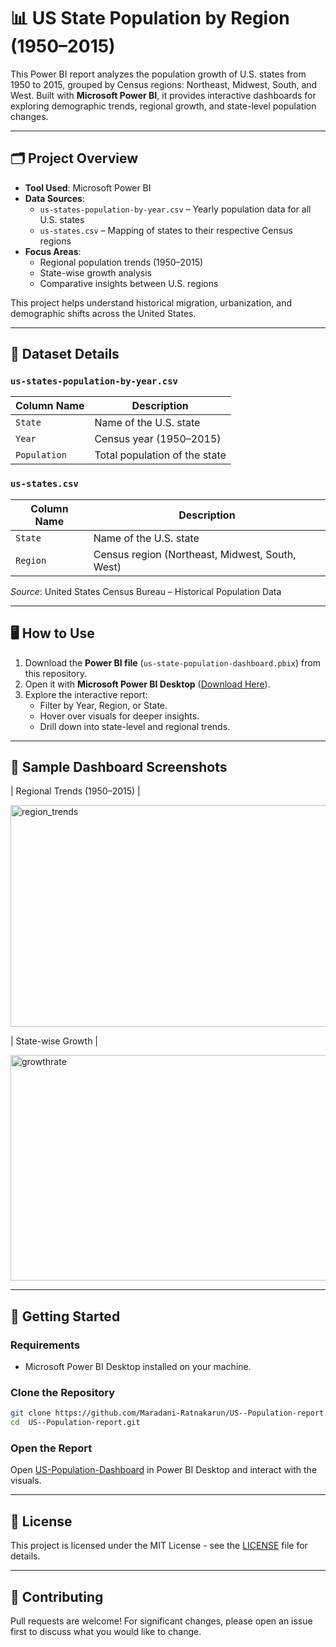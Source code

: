 

# 📊 US State Population by Region (1950–2015)

This Power BI report analyzes the population growth of U.S. states from 1950 to 2015, grouped by Census regions: Northeast, Midwest, South, and West. Built with **Microsoft Power BI**, it provides interactive dashboards for exploring demographic trends, regional growth, and state-level population changes.

---

## 🗂️ Project Overview

- **Tool Used**: Microsoft Power BI  
- **Data Sources**:  
  - `us-states-population-by-year.csv` – Yearly population data for all U.S. states  
  - `us-states.csv` – Mapping of states to their respective Census regions  
- **Focus Areas**:
  - Regional population trends (1950–2015)
  - State-wise growth analysis
  - Comparative insights between U.S. regions

This project helps understand historical migration, urbanization, and demographic shifts across the United States.

---

## 📂 Dataset Details

### `us-states-population-by-year.csv`
| Column Name       | Description                        |
|--------------------|------------------------------------|
| `State`            | Name of the U.S. state            |
| `Year`             | Census year (1950–2015)           |
| `Population`       | Total population of the state     |

### `us-states.csv`
| Column Name       | Description                        |
|--------------------|------------------------------------|
| `State`            | Name of the U.S. state            |
| `Region`           | Census region (Northeast, Midwest, South, West) |

_Source_: United States Census Bureau – Historical Population Data  

---

## 🖥️ How to Use

1. Download the **Power BI file** (`us-state-population-dashboard.pbix`) from this repository.
2. Open it with **Microsoft Power BI Desktop** ([Download Here](https://powerbi.microsoft.com/desktop/)).
3. Explore the interactive report:
   - Filter by Year, Region, or State.
   - Hover over visuals for deeper insights.
   - Drill down into state-level and regional trends.

---

## 📸 Sample Dashboard Screenshots

| Regional Trends (1950–2015) |      

 <img width="633" height="355" alt="region_trends" src="https://github.com/user-attachments/assets/6197ea0b-6efc-4017-b707-256873e67c94" />

| State-wise Growth |

<img width="599" height="361" alt="growthrate" src="https://github.com/user-attachments/assets/3e5a1c6c-357f-4fa8-a48c-cf20e45aee13" />
 

---

## 🚀 Getting Started

### Requirements
- Microsoft Power BI Desktop installed on your machine.

### Clone the Repository
```bash
git clone https://github.com/Maradani-Ratnakarun/US--Population-report.git
cd  US--Population-report.git
```

### Open the Report
Open [US-Population-Dashboard](firstproject.pbix) in Power BI Desktop and interact with the visuals.

---

## 📜 License

This project is licensed under the MIT License - see the [LICENSE](LICENSE) file for details.  

---

## 🤝 Contributing

Pull requests are welcome! For significant changes, please open an issue first to discuss what you would like to change.
